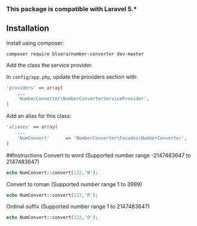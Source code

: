 ### This package is compatible with Laravel 5.*

## Installation

Install using composer:

```
composer require bluora/number-converter dev-master
```

Add the class the service provider. 

In `config/app.php`, update the providers section with:

```php
'providers' => array(
    ...
    'NumberConverter\NumberConverterServiceProvider',
)
```

Add an alias for this class:

```php
'aliases' => array(
	...
	'NumConvert'	  => 'NumberConverter\Facades\NumberConverter',
)
```

##Instructions
Convert to word
(Supported number range -2147483647 to 2147483647)
```php
echo NumConvert::convert(122,'W');
```

Convert to roman
(Supported number range 1 to 3999)
```php
echo NumConvert::convert(122,'R');
```

Ordinal suffix
(Supported number range 1 to 2147483647)
```php
echo NumConvert::convert(122,'O');
```
